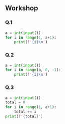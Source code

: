## Workshop 

### Q.1

```python
a = int(input())
for i in range(1, a+1):
    print(f'{i}\n')
```

### Q.2

```python
a = int(input())
for i in range(a, 0, -1):
    print(f'{i}\n')
```

### Q.3

```python
a = int(input())
total = 0
for i in range(1, a+1):
    total += i
print(f'{total}')
```

